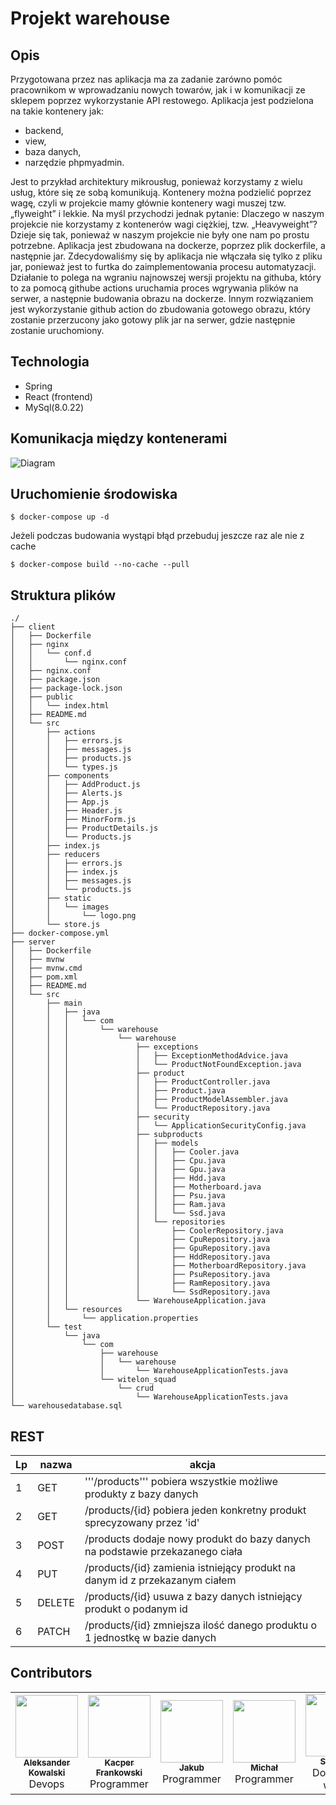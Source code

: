 # Projekt warehouse
## Opis
Przygotowana przez nas aplikacja ma za zadanie zarówno pomóc pracownikom w wprowadzaniu nowych towarów, jak i w komunikacji ze sklepem poprzez wykorzystanie API restowego. 
Aplikacja jest podzielona na takie kontenery jak:
- backend,
- view,
- baza danych,
- narzędzie phpmyadmin. 

Jest to przykład architektury mikrousług, ponieważ korzystamy z wielu usług, które 
się ze sobą komunikują. Kontenery można podzielić poprzez wagę, czyli w projekcie mamy głównie kontenery wagi muszej tzw. „flyweight” i lekkie. Na myśl przychodzi jednak pytanie: 
Dlaczego w naszym projekcie nie korzystamy z kontenerów wagi ciężkiej, tzw. „Heavyweight”?
Dzieje się tak, ponieważ w naszym projekcie nie były one nam po prostu potrzebne. 
Aplikacja jest zbudowana na dockerze, poprzez plik dockerfile, a następnie jar. Zdecydowaliśmy się by aplikacja nie włączała się tylko z pliku jar, ponieważ jest to furtka do zaimplementowania procesu automatyzacji. Działanie to polega na wgraniu najnowszej wersji projektu na githuba, który to za pomocą githube actions uruchamia proces wgrywania plików na serwer, a następnie budowania obrazu na dockerze. Innym rozwiązaniem jest wykorzystanie github action do zbudowania gotowego obrazu, który zostanie przerzucony jako gotowy plik jar na serwer, gdzie następnie zostanie uruchomiony.

## Technologia

 - Spring 
 -  React (frontend)
 -  MySql(8.0.22)

## Komunikacja między kontenerami
![Diagram](https://raw.githubusercontent.com/witelon-squad/warehouse/af14330df9df116320fa62621bb9e7915771528a/diagram.svg)
## Uruchomienie środowiska

```
$ docker-compose up -d
```
Jeżeli podczas budowania wystąpi błąd przebuduj jeszcze raz ale nie z cache

```
$ docker-compose build --no-cache --pull
```
## Struktura plików
```
./
├── client
│   ├── Dockerfile
│   ├── nginx
│   │   └── conf.d
│   │       └── nginx.conf
│   ├── nginx.conf
│   ├── package.json
│   ├── package-lock.json
│   ├── public
│   │   └── index.html
│   ├── README.md
│   └── src
│       ├── actions
│       │   ├── errors.js
│       │   ├── messages.js
│       │   ├── products.js
│       │   └── types.js
│       ├── components
│       │   ├── AddProduct.js
│       │   ├── Alerts.js
│       │   ├── App.js
│       │   ├── Header.js
│       │   ├── MinorForm.js
│       │   ├── ProductDetails.js
│       │   └── Products.js
│       ├── index.js
│       ├── reducers
│       │   ├── errors.js
│       │   ├── index.js
│       │   ├── messages.js
│       │   └── products.js
│       ├── static
│       │   └── images
│       │       └── logo.png
│       └── store.js
├── docker-compose.yml
├── server
│   ├── Dockerfile
│   ├── mvnw
│   ├── mvnw.cmd
│   ├── pom.xml
│   ├── README.md
│   └── src
│       ├── main
│       │   ├── java
│       │   │   └── com
│       │   │       └── warehouse
│       │   │           └── warehouse
│       │   │               ├── exceptions
│       │   │               │   ├── ExceptionMethodAdvice.java
│       │   │               │   └── ProductNotFoundException.java
│       │   │               ├── product
│       │   │               │   ├── ProductController.java
│       │   │               │   ├── Product.java
│       │   │               │   ├── ProductModelAssembler.java
│       │   │               │   └── ProductRepository.java
│       │   │               ├── security
│       │   │               │   └── ApplicationSecurityConfig.java
│       │   │               ├── subproducts
│       │   │               │   ├── models
│       │   │               │   │   ├── Cooler.java
│       │   │               │   │   ├── Cpu.java
│       │   │               │   │   ├── Gpu.java
│       │   │               │   │   ├── Hdd.java
│       │   │               │   │   ├── Motherboard.java
│       │   │               │   │   ├── Psu.java
│       │   │               │   │   ├── Ram.java
│       │   │               │   │   └── Ssd.java
│       │   │               │   └── repositories
│       │   │               │       ├── CoolerRepository.java
│       │   │               │       ├── CpuRepository.java
│       │   │               │       ├── GpuRepository.java
│       │   │               │       ├── HddRepository.java
│       │   │               │       ├── MotherboardRepository.java
│       │   │               │       ├── PsuRepository.java
│       │   │               │       ├── RamRepository.java
│       │   │               │       └── SsdRepository.java
│       │   │               └── WarehouseApplication.java
│       │   └── resources
│       │       └── application.properties
│       └── test
│           └── java
│               └── com
│                   ├── warehouse
│                   │   └── warehouse
│                   │       └── WarehouseApplicationTests.java
│                   └── witelon_squad
│                       └── crud
│                           └── WarehouseApplicationTests.java
└── warehousedatabase.sql
```
## REST

| Lp  | nazwa  | akcja                                                                                                                                |
| --- | ------ | ------------------------------------------------------------------------------------------------------------------------------------ |
| 1   | GET    | '''/products''' pobiera wszystkie możliwe produkty z bazy danych                                                                           |
| 2   | GET    | /products/{id} pobiera jeden konkretny produkt sprecyzowany przez 'id'                                                                          |
| 3   | POST   | /products dodaje nowy produkt do bazy danych na podstawie przekazanego ciała                                                         |
| 4   | PUT    | /products/{id} zamienia istniejący produkt na danym id z przekazanym ciałem                                                          |
| 5   | DELETE | /products/{id} usuwa z bazy danych istniejący produkt o podanym id                                                                   |
| 6   | PATCH  | /products/{id} zmniejsza ilość danego produktu o 1 jednostkę w bazie danych  

##  Contributors

 <table>
  <tr>
    <td align="center"><a href="https://github.com/MrHDOLEK"><img src="https://avatars3.githubusercontent.com/u/27227621?s=460&u=069465d3f3be2023b139af01b624136ee7c34f25&v=4" width="100px;" alt=""/><br /><sub><b>Aleksander Kowalski</b></sub></a><br />Devops
    <a href="#question-kentcdodds" title="Answering Questions"></td>
    <td align="center"><a href="https://github.com/shiragaira"><img src="https://avatars0.githubusercontent.com/u/66391990?s=460&v=4" width="100px;" alt=""/><br /><sub><b>Kacper Frankowski </b></sub></a><br />Programmer
     </td>
    <td align="center"><a href="https://github.com/Aceaelus"><img src="https://avatars3.githubusercontent.com/u/72414936?s=460&u=46621f1c6fae8a996942b1f1f00dc5110e8ca1a2&v=4" width="100px;" alt=""/><br /><sub><b>Jakub </b></sub></a><br />Programmer</td>
     <td align="center"><a href="https://github.com/Aceaelus"><img src="https://avatars2.githubusercontent.com/u/72552648?s=400&v=4" width="100px;" alt=""/><br /><sub><b>Michał</b></sub></a><br />Programmer</td>
    <td align="center"><a href="https://github.com/Elterr"><img src="https://avatars3.githubusercontent.com/u/72750026?s=460&u=96ccc7e85acd26d76240a508e95f3249c27314f0&v=4" width="100px;" alt=""/><br /><sub><b>Szymon</b></sub></a><br />Document writer</td>
    <td align="center"><a href="https://github.com/Shayarin"><img src="https://avatars3.githubusercontent.com/u/73511650?s=400&v=4" width="100px;" alt=""/><br /><sub><b>Aleksandra</b></sub></a><br /> Graphic Artist</td>
  </tr>
</table>

